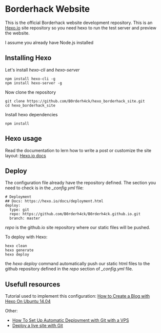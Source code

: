 Borderhack Website
==================

This is the official Borderhack website development repository. 
This is an [Hexo.io](https://hexo.io/) site repository so you need hexo to run the test server and preview the website. 

I assume you already have Node.js installed


Installing Hexo
---------------

Let's install _hexo-cli_ and _hexo-server_

	npm install hexo-cli -g
	npm install hexo-server -g 

Now clone the repository

	git clone https://github.com/B0rderh4ck/hexo_borderhack_site.git
	cd hexo_borderhack_site

Install hexo dependencies

	npm install


Hexo usage
----------

Read the documentation to lern how to write a post or customize the site layout: [Hexo.io docs](https://hexo.io/docs/index.html)



Deploy
------

The configuration file already have the repository defined. The section you need to check is in the *_config.yml*  file:

	# Deployment
	## Docs: https://hexo.io/docs/deployment.html
	deploy:
	  type: git
	  repo: https://github.com/B0rderh4ck/B0rderh4ck.github.io.git
	  branch: master

_repo_ is the github.io site repository where our static files will be pushed.

To deploy with Hexo:

	hexo clean
	hexo generate
	hexo deploy

the _hexo deploy_ command automatically push our static html files to the github repository defined in the _repo_ section of *_config.yml* file.

Usefull resources
-----------------

Tutorial used to implement this configuration: [How to Create a Blog with Hexo On Ubuntu 14.04](https://www.digitalocean.com/community/tutorials/how-to-create-a-blog-with-hexo-on-ubuntu-14-04)

Other:

-	[How To Set Up Automatic Deployment with Git with a VPS](https://www.digitalocean.com/community/tutorials/how-to-set-up-automatic-deployment-with-git-with-a-vps)
- 	[Deploy a live site with Git](https://www.gadgetdaily.xyz/create-a-background-changing-scroll-effect/)






